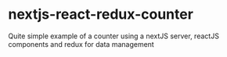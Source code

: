 # nextjs-react-redux-counter
Quite simple example of a counter using a nextJS server, reactJS components and redux for data management
